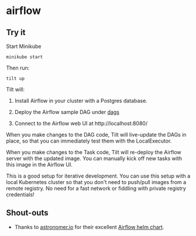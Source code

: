 # airflow

## Try it

Start Minikube

```
minikube start
```

Then run:

```
tilt up
```

Tilt will:

1. Install Airflow in your cluster with a Postgres database.

2. Deploy the Airflow sample DAG under [dags](./dags)

3. Connect to the Airflow web UI at http://localhost:8080/

When you make changes to the DAG code, Tilt will live-update the DAGs in place, so
that you can immediately test them with the LocalExecutor.

When you make changes to the Task code, Tilt will re-deploy the Airflow server
with the updated image. You can manually kick off new tasks with this image in
the Airflow UI.

This is a good setup for iterative development. You can use this setup with a
local Kubernetes cluster so that you don't need to push/pull images from a
remote registry. No need for a fast network or fiddling with private registry
credentials!

## Shout-outs

- Thanks to [astronomer.io](https://astronomer.io) for their excellent [Airflow
  helm chart](https://github.com/astronomer/airflow-chart).

